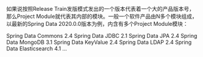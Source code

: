 

如果说按照Release Train发版模式发出的一个版本代表着一个大的产品版本号，那么Project Module就代表其内部的模块。一般一个软件产品由N多个模块组成，以最新的Spring Data 2020.0.0版本为例，内含有多个Project Module模块：

Spring Data Commons 2.4
Spring Data JDBC 2.1
Spring Data JPA 2.4
Spring Data MongoDB 3.1
Spring Data KeyValue 2.4
Spring Data LDAP 2.4
Spring Data Elasticsearch 4.1
...